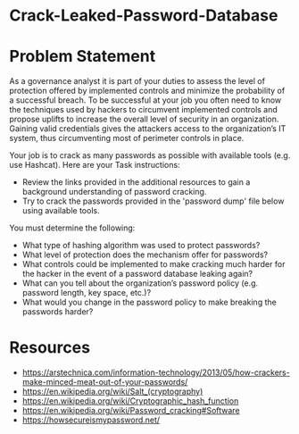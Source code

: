 # Crack-Leaked-Password-Database

# Problem Statement 
As a governance analyst it is part of your duties to assess the level of protection offered by implemented controls and minimize the probability of a successful breach. To be successful at your job you often need to know the techniques used by hackers to circumvent implemented controls and propose uplifts to increase the overall level of security in an organization. Gaining valid credentials gives the attackers access to the organization’s IT system, thus circumventing most of perimeter controls in place.

Your job is to crack as many passwords as possible with available tools (e.g. use Hashcat). Here are your Task instructions:

- Review the links provided in the additional resources to gain a background understanding of password cracking.
- Try to crack the passwords provided in the 'password dump' file below using available tools.

You must determine the following:

- What type of hashing algorithm was used to protect passwords?
- What level of protection does the mechanism offer for passwords?
- What controls could be implemented to make cracking much harder for the hacker in the event of a password database leaking again?
- What can you tell about the organization’s password policy (e.g. password length, key space, etc.)?
- What would you change in the password policy to make breaking the passwords harder? 

# Resources

- https://arstechnica.com/information-technology/2013/05/how-crackers-make-minced-meat-out-of-your-passwords/
- https://en.wikipedia.org/wiki/Salt_(cryptography)
- https://en.wikipedia.org/wiki/Cryptographic_hash_function
- https://en.wikipedia.org/wiki/Password_cracking#Software
- https://howsecureismypassword.net/

